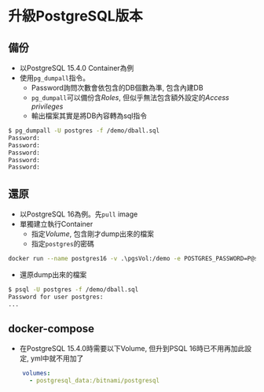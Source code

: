 # 升級PostgreSQL版本 #

## 備份 ##
- 以PostgreSQL 15.4.0 Container為例
- 使用`pg_dumpall`指令。
    - Password詢問次數會依包含的DB個數為準, 包含內建DB
    - `pg_dumpall`可以備份含*Roles*, 但似乎無法包含額外設定的*Access privileges*
    - 輸出檔案其實是將DB內容轉為sql指令
```bash
$ pg_dumpall -U postgres -f /demo/dball.sql
Password:
Password:
Password:
Password:
Password:
```
## 還原 ##
- 以PostgreSQL 16為例。先`pull` image
- 單獨建立執行Container
    - 指定*Volume*, 包含剛才dump出來的檔案
    - 指定`postgres`的密碼
```bash
docker run --name postgres16 -v .\pgsVol:/demo -e POSTGRES_PASSWORD=P@ssw0rd! -d bitnami/postgresql:latest
```
- 還原dump出來的檔案
```bash
$ psql -U postgres -f /demo/dball.sql
Password for user postgres:
...
```
## docker-compose ##
- 在PostgreSQL 15.4.0時需要以下Volume, 但升到PSQL 16時已不用再加此設定, yml中就不用加了
```yml
    volumes:
      - postgresql_data:/bitnami/postgresql
```